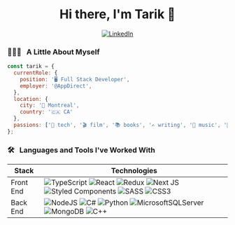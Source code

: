 <h1 align="center">Hi there, I'm Tarik 👋</h1>
<div align="center">
  <a href="https://www.linkedin.com/in/tarikabousaddik/" target="_blank">
    <img src="https://img.shields.io/badge/linkedin-%230077B5.svg?style=for-the-badge&logo=linkedin&logoColor=white" alt="LinkedIn" />
  </a>
</div>

### 👨🏻‍💻 &nbsp; A Little About Myself
```js
const tarik = {
  currentRole: {
    position: '🖥️ Full Stack Developer',
    employer: '@AppDirect',
  },
  location: {
    city: '🌃 Montreal',
    country: '🇨🇦 CA'
  },
  passions: ['📱 tech', '🎬 film', '📚 books', '✍️ writing', '🎹 music', '🍳 cooking']
};
```

### 🛠️ &nbsp; Languages and Tools I've Worked With

| Stack | Technologies |
| --- | --- |
| Front End | ![TypeScript](https://img.shields.io/badge/typescript-%23007ACC.svg?style=for-the-badge&logo=typescript&logoColor=white)  ![React](https://img.shields.io/badge/react-%2320232a.svg?style=for-the-badge&logo=react&logoColor=%2361DAFB) ![Redux](https://img.shields.io/badge/redux-%23593d88.svg?style=for-the-badge&logo=redux&logoColor=white) ![Next JS](https://img.shields.io/badge/Next-black?style=for-the-badge&logo=next.js&logoColor=white) ![Styled Components](https://img.shields.io/badge/styled--components-DB7093?style=for-the-badge&logo=styled-components&logoColor=white) ![SASS](https://img.shields.io/badge/SASS-hotpink.svg?style=for-the-badge&logo=SASS&logoColor=white) ![CSS3](https://img.shields.io/badge/css3-%231572B6.svg?style=for-the-badge&logo=css3&logoColor=white)|
| Back End| ![NodeJS](https://img.shields.io/badge/node.js-6DA55F?style=for-the-badge&logo=node.js&logoColor=white) ![C#](https://img.shields.io/badge/c%23-%23239120.svg?style=for-the-badge&logo=c-sharp&logoColor=white) ![Python](https://img.shields.io/badge/python-3670A0?style=for-the-badge&logo=python&logoColor=ffdd54) ![MicrosoftSQLServer](https://img.shields.io/badge/Microsoft%20SQL%20Sever-CC2927?style=for-the-badge&logo=microsoft%20sql%20server&logoColor=white) ![MongoDB](https://img.shields.io/badge/MongoDB-%234ea94b.svg?style=for-the-badge&logo=mongodb&logoColor=white) ![C++](https://img.shields.io/badge/c++-%2300599C.svg?style=for-the-badge&logo=c%2B%2B&logoColor=white) |

<!-- ### ⚙️ &nbsp; GitHub Stats
<div>
<img src="https://github-readme-stats.vercel.app/api?username=TarikAbou-Saddik&theme=highcontrast&include_all_commits=true&count_private=true" alt="Tarik's GitHub stats" height="155"/> &nbsp;
<img src="https://github-readme-stats.vercel.app/api/top-langs/?username=TarikAbou-Saddik&layout=compact&theme=highcontrast&count_private=true" alt="Tarik's Top Languages on GitHub" height="155"/>
</div>
<!-- [![Tarik's GitHub stats](https://github-readme-stats.vercel.app/api?username=TarikAbou-Saddik&theme=dark)](https://github.com/TarikAbou-Saddik/github-readme-stats)
[![Tarik's Top Langs](https://github-readme-stats.vercel.app/api/top-langs/?username=TarikAbou-Saddik&layout=compact&theme=dark)](https://github.com/TarikAbou-Saddik/github-readme-stats) -->



<!--
**TarikAbou-Saddik/TarikAbou-Saddik** is a ✨ _special_ ✨ repository because its `README.md` (this file) appears on your GitHub profile.

Here are some ideas to get you started:

- 🔭 I’m currently working on ...
- 🌱 I’m currently learning ...
- 👯 I’m looking to collaborate on ...
- 🤔 I’m looking for help with ...
- 💬 Ask me about ...
- 📫 How to reach me: ...
- 😄 Pronouns: ...
- ⚡ Fun fact: ...
-->
